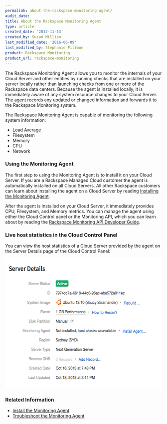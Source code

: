 ```yaml
---
permalink: about-the-rackspace-monitoring-agent/
audit_date:
title: About the Rackspace Monitoring Agent
type: article
created_date: '2012-11-13'
created_by: Susan Million
last_modified_date: '2016-06-09'
last_modified_by: Stephanie Fillmon
product: Rackspace Monitoring
product_url: rackspace-monitoring
---
```


The Rackspace Monitoring Agent allows you to monitor the internals
of your Cloud Server and other entities by running checks that are installed on your server
locally rather than launching checks from one or more of the Rackspace
data centers. Because the agent is installed locally, it is immediately
aware of any system resource changes to your Cloud Server. The agent
records any updated or changed information and forwards it to the
Rackspace Monitoring system.

The Rackspace Monitoring Agent is capable of monitoring the following
system information:

-   Load Average
-   Filesystem
-   Memory
-   CPU
-   Network

### Using the Monitoring Agent

The first step to using the Monitoring Agent is to install it on your
Cloud Server. If you are a Rackspace Managed Cloud customer the agent is
automatically installed on all Cloud Servers. All other Rackspace
customers can learn about installing the agent on a Cloud Server by
reading [Installing the Monitoring Agent](/how-to/install-and-configure-the-rackspace-monitoring-agent "Install the Monitoring Agent").

After the agent is installed on your Cloud Server, it immediately
provides CPU, Filesystem, and Memory metrics. You can manage the agent
using either the Cloud Control panel or the Monitoring API, which you
can learn about by reading the [Rackspace Monitoring API Developer Guide](https://developer.rackspace.com/docs/cloud-monitoring/v1/developer-guide/ "Rackspace Monitoring API Developer Guide").

### Live host statistics in the Cloud Control Panel

You can view the host statistics of a Cloud Server provided by the agent
on the Server Details page of the Cloud Control Panel:

<img src="ServerDetails_1.png" width="569" height="416" />

### Related Information

- [Install the Monitoring Agent](/how-to/install-and-configure-the-rackspace-monitoring-agent "Install the Monitoring Agent Manually")
- [Troubleshoot the Monitoring Agent](/how-to/troubleshooting-the-rackspace-monitoring-agent "Troubleshoot the Monitoring Agent")
